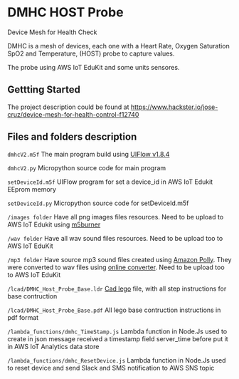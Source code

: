 # DMHC HOST Probe
 Device Mesh for Health Check
 
 DMHC is a mesh of devices, each one with a Heart Rate, Oxygen Saturation SpO2 and Temperature, (HOST) probe to capture values.
 
 The probe using AWS IoT EduKit and some units sensores.
 
 
## Gettting Started
The project description could be found at 
 https://www.hackster.io/jose-cruz/device-mesh-for-health-control-f12740
 
 
 
## Files and folders description

```dmhcV2.m5f``` The main program build using [UIFlow v1.8.4](https://shop.m5stack.com/pages/uiflow)

```dmhcV2.py``` Micropython source code for main program 

```setDeviceId.m5f``` UIFlow program for set a device_id in AWS IoT Edukit EEprom memory

```setDeviceId.py``` Micropython source code for setDeviceId.m5f

```/images folder``` Have all png images files resources. Need to be upload to AWS IoT Edukit using [m5burner](https://shop.m5stack.com/pages/download) 

```/wav folder``` Have all wav sound files resources. Need to be upload too to AWS IoT EduKit

```/mp3 folder``` Have source mp3 sound files created using [Amazon Polly](https://aws.amazon.com/polly/?nc1=h_ls). They were converted to wav files using [online converter](https://www.online-convert.com/). Need to be upload too to AWS IoT EduKit

```/lcad/DMHC_Host_Probe_Base.ldr``` [Cad lego](http://www.melkert.net/LDCad) file, with all step instructions for base contruction 

```/lcad/DMHC_Host_Probe_Base.pdf``` All lego base contruction instructions in pdf format

```/lambda_functions/dmhc_TimeStamp.js``` Lambda function in Node.Js used to create in json message received a timestamp field server_time before put it in AWS IoT Analytics data store

```/lambda_functions/dmhc_ResetDevice.js``` Lambda function in Node.Js used to reset device and send Slack and SMS notification to AWS SNS topic

